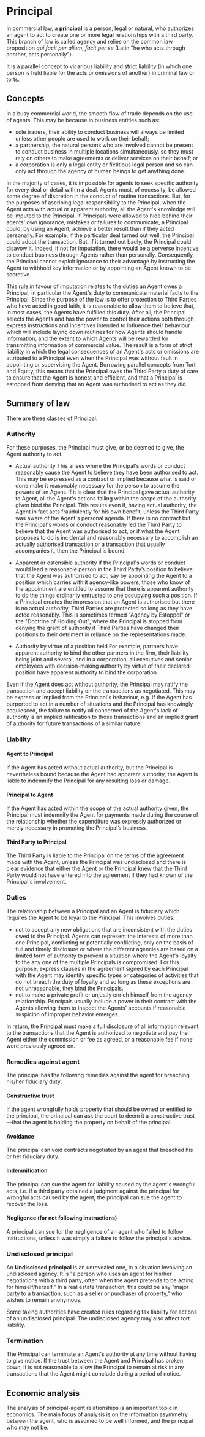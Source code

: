 # Principal

In commercial law, a **principal** is a person, legal or natural, who authorizes an agent to act to create one or more legal relationships with a third party. This branch of law is called agency and relies on the common law proposition *qui facit per alium*, *facit per se* (Latin "he who acts through another, acts personally").

It is a parallel concept to vicarious liability and strict liability (in which one person is held liable for the acts or omissions of another) in criminal law or torts.

## Concepts
In a busy commercial world, the smooth flow of trade depends on the use of agents. This may be because in business entities such as:
- sole traders, their ability to conduct business will always be limited unless other people are used to work on their behalf;
- a partnership, the natural persons who are involved cannot be present to conduct business in multiple locations simultaneously, so they must rely on others to make agreements or deliver services on their behalf; or
- a corporation is only a legal entity or fictitious legal person and so can only act through the agency of human beings to get anything done.

In the majority of cases, it is impossible for agents to seek specific authority for every deal or detail within a deal. Agents must, of necessity, be allowed some degree of discretion in the conduct of routine transactions. But, for the purposes of ascribing legal responsibility to the Principal, when the Agent acts with actual or apparent authority, all the Agent's knowledge will be imputed to the Principal. If Principals were allowed to hide behind their agents' own ignorance, mistakes or failures to communicate, a Principal could, by using an Agent, achieve a better result than if they acted personally. For example, if the particular deal turned out well, the Principal could adopt the transaction. But, if it turned out badly, the Principal could disavow it. Indeed, if not for imputation, there would be a perverse incentive to conduct business through Agents rather than personally. Consequently, the Principal cannot exploit ignorance to their advantage by instructing the Agent to withhold key information or by appointing an Agent known to be secretive.

This rule in favour of imputation relates to the duties an Agent owes a Principal, in particular the Agent's duty to communicate material facts to the Principal. Since the purpose of the law is to offer protection to Third Parties who have acted in good faith, it is reasonable to allow them to believe that, in most cases, the Agents have fulfilled this duty. After all, the Principal selects the Agents and has the power to control their actions both through express instructions and incentives intended to influence their behaviour which will include laying down routines for how Agents should handle information, and the extent to which Agents will be rewarded for transmitting information of commercial value. The result is a form of strict liability in which the legal consequences of an Agent's acts or omissions are attributed to a Principal even when the Principal was without fault in appointing or supervising the Agent. Borrowing parallel concepts from Tort and Equity, this means that the Principal owes the Third Party a duty of care to ensure that the Agent is honest and efficient, and that a Principal is estopped from denying that an Agent was authorised to act as they did.

## Summary of law
There are three classes of Principal:
### **Authority**
For these purposes, the Principal must give, or be deemed to give, the Agent authority to act.

- Actual authority
    This arises where the Principal's words or conduct reasonably cause the Agent to believe they have been authorised to act. This may be expressed as a contract or implied because what is said or done make it reasonably necessary for the person to assume the powers of an Agent. If it is clear that the Principal gave actual authority to Agent, all the Agent's actions falling within the scope of the authority given bind the Principal. This results even if, having actual authority, the Agent in fact acts fraudulently for his own benefit, unless the Third Party was aware of the Agent's personal agenda. If there is no contract but the Principal's words or conduct reasonably led the Third Party to believe that the Agent was authorised to act, or if what the Agent proposes to do is incidental and reasonably necessary to accomplish an actually authorised transaction or a transaction that usually accompanies it, then the Principal is bound.

- Apparent or ostensible authority
    If the Principal's words or conduct would lead a reasonable person in the Third Party’s position to believe that the Agent was authorised to act, say by appointing the Agent to a position which carries with it agency-like powers, those who know of the appointment are entitled to assume that there is apparent authority to do the things ordinarily entrusted to one occupying such a position. If a Principal creates the impression that an Agent is authorised but there is no actual authority, Third Parties are protected so long as they have acted reasonably. This is sometimes termed "Agency by Estoppel" or the "Doctrine of Holding Out", where the Principal is stopped from denying the grant of authority if Third Parties have changed their positions to their detriment in reliance on the representations made.

- Authority by virtue of a position held
    For example, partners have apparent authority to bind the other partners in the firm, their liability being joint and several, and in a corporation, all executives and senior employees with decision-making authority by virtue of their declared position have apparent authority to bind the corporation.

Even if the Agent does act without authority, the Principal may ratify the transaction and accept liability on the transactions as negotiated. This may be express or implied from the Principal's behaviour, e.g. if the Agent has purported to act in a number of situations and the Principal has knowingly acquiesced, the failure to notify all concerned of the Agent's lack of authority is an implied ratification to those transactions and an implied grant of authority for future transactions of a similar nature.

### **Liability**
#### **Agent to Principal**
If the Agent has acted without actual authority, but the Principal is nevertheless bound because the Agent had apparent authority, the Agent is liable to indemnify the Principal for any resulting loss or damage.

#### **Principal to Agent**
If the Agent has acted within the scope of the actual authority given, the Principal must indemnify the Agent for payments made during the course of the relationship whether the expenditure was expressly authorized or merely necessary in promoting the Principal’s business.

#### **Third Party to Principal**
The Third Party is liable to the Principal on the terms of the agreement made with the Agent, unless the Principal was undisclosed and there is clear evidence that either the Agent or the Principal knew that the Third Party would not have entered into the agreement if they had known of the Principal's involvement.

### **Duties**
The relationship between a Principal and an Agent is fiduciary which requires the Agent to be loyal to the Principal. This involves duties:
- not to accept any new obligations that are inconsistent with the duties owed to the Principal. Agents can represent the interests of more than one Principal, conflicting or potentially conflicting, only on the basis of full and timely disclosure or where the different agencies are based on a limited form of authority to prevent a situation where the Agent's loyalty to the any one of the multiple Principals is compromised. For this purpose, express clauses in the agreement signed by each Principal with the Agent may identify specific types or categories of activities that do not breach the duty of loyalty and so long as these exceptions are not unreasonable, they bind the Principals.
- not to make a private profit or unjustly enrich himself from the agency relationship. Principals usually include a power in their contract with the Agents allowing them to inspect the Agents' accounts if reasonable suspicion of improper behavior emerges.

In return, the Principal must make a full disclosure of all information relevant to the transactions that the Agent is authorized to negotiate and pay the Agent either the commission or fee as agreed, or a reasonable fee if none were previously agreed on.

### **Remedies against agent**
The principal has the following remedies against the agent for breaching his/her fiduciary duty:

#### **Constructive trust**
If the agent wrongfully holds property that should be owned or entitled to the principal, the principal can ask the court to deem it a constructive trust—that the agent is holding the property on behalf of the principal.

#### **Avoidance**
The principal can void contracts negotiated by an agent that breached his or her fiduciary duty.

#### **Indemnification**
The principal can sue the agent for liability caused by the agent's wrongful acts, i.e. if a third party obtained a judgment against the principal for wrongful acts caused by the agent, the principal can sue the agent to recover the loss.

#### **Negligence (for not following instructions)**
A principal can sue for the negligence of an agent who failed to follow instructions, unless it was simply a failure to follow the principal's advice.

### **Undisclosed principal**
An **Undisclosed principal** is an unrevealed one, in a situation involving an undisclosed agency. It is "a person who uses an agent for his/her negotiations with a third party, often when the agent pretends to be acting for himself/herself." In a real estate transaction, this could be any "major party to a transaction, such as a seller or purchaser of property," who wishes to remain anonymous.

Some taxing authorities have created rules regarding tax liability for actions of an undisclosed principal. The undisclosed agency may also affect tort liability.

### **Termination**
The Principal can terminate an Agent's authority at any time without having to give notice. If the trust between the Agent and Principal has broken down, it is not reasonable to allow the Principal to remain at risk in any transactions that the Agent might conclude during a period of notice.

## Economic analysis
The analysis of principal-agent relationships is an important topic in economics. The main focus of analysis is on the information asymmetry between the agent, who is assumed to be well informed, and the principal who may not be. 